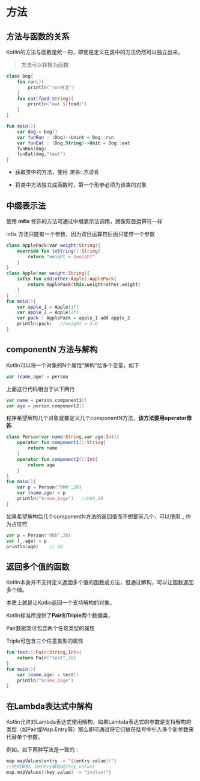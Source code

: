 # 方法

## 方法与函数的关系

Kotlin的方法与函数是统一的，即使是定义在类中的方法仍然可以独立出来。

>  方法可以转换为函数

~~~kotlin
class Dog{
    fun run(){
        println("run方法")
    }
    fun eat(food:String){
        println("eat ${food}")
    }
}

fun main(){
    var dog = Dog()
    var funRun : (Dog)->Unint = Dog::run
    var funEat : (Dog,String)->Unit = Dog::eat
    funRun(dog)
    funEat(dog,"test")
}
~~~

* 获取类中的方法，使用 *类名::方法名*

* 将类中方法独立成函数时，第一个形参必须为该类的对象

  



## 中缀表示法

使用 **infix** 修饰的方法可通过中缀表示法调用，就像双目运算符一样

infix 方法只能有一个参数，因为双目运算符后面只能带一个参数

~~~kotlin
class ApplePack(var weight:String){
    override fun toString():String{
        return "weight = $weight"
    }
}
class Apple(var weight:String){
    infix fun add(other:Apple):ApplePack{
        return ApplePack(this.weight+other.weight)
    }
}
fun main(){
    var apple_1 = Apple(1f)
    var apple_2 = Apple(2f)
    var pack : ApplePack = apple_1 add apple_2
    println(pack)	//weight = 3.0
}
~~~



## componentN 方法与解构

Kotlin可以将一个对象的N个属性“解构”给多个变量，如下

~~~kotlin
var (name,age) = person
~~~

上面这行代码相当于以下两行

~~~kotlin
var name = person.component1()
var age = person.component2()
~~~

程序希望解构几个对象就要定义几个componentN方法，**该方法要用operator修饰**

~~~kotlin
class Person(var name:String,var age:Int){
    operator fun component1():String{
        return name
    }
    operator fun component2():Int{
        return age
    }
}
fun main(){
    var p = Person("hhh",28)
    var (name,age) = p
    println("$name,$age")	//hhh,28
}
~~~

如果希望解构后几个componentN方法的返回值而不想要前几个，可以使用 _ 作为占位符

~~~kotlin
var p = Person("hhh",28)
var (_,age) = p
println(age)	// 28
~~~



## 返回多个值的函数

Kotlin本身并不支持定义返回多个值的函数或方法，但通过解构，可以让函数返回多个值。

本质上就是让Kotlin返回一个支持解构的对象。

Kotlin标准库提供了**Pair**和**Triple**两个数据类，

Pair数据类可包含两个任意类型的属性

Triple可包含三个任意类型的属性

~~~kotlin
fun test():Pair<String,Int>{
    return Pair("test",28)
}
fun main(){
    var (name,age) = test()
    println("$name,$age")
}
~~~



## 在Lambda表达式中解构

Kotlin允许对Lambda表达式使用解构，如果Lambda表达式的参数是支持解构的类型（如Pair或Map.Entry等）那么即可通过将它们放在括号中引入多个新参数来代替单个参数。

例如，如下两种写法是一致的：

~~~kotlin
map.mapValues{entry -> "${entry.value}!"}
//使用解构，将entry解构成(key,value)
map.mapValues{(key,value) -> "$value!"}
~~~

